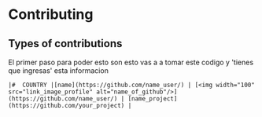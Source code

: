 # Contributing 
## Types of contributions

El primer paso para poder esto son esto 
vas a a tomar este codigo y 'tienes que ingresas' esta informacion

```
|#  COUNTRY |[name](https://github.com/name_user/) | [<img width="100" src="link_image_profile" alt="name_of_github"/>](https://github.com/name_user/) | [name_project](https://github.com/your_project) |

```
